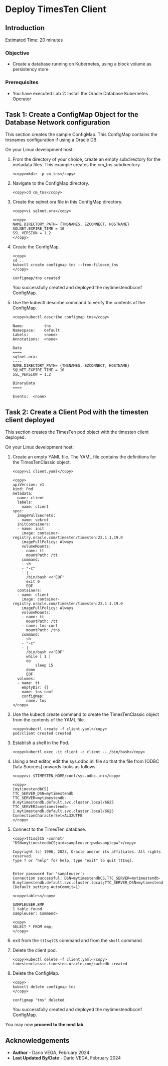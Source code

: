 # Deploy TimesTen Client

## Introduction


Estimated Time: 20 minutes

### Objective
* Create a database running on Kubernetes, using a block volume as persistency store

### Prerequisites
* You have executed Lab 2: Install the Oracle Database Kubernetes Operator


## Task 1: Create a ConfigMap Object for the Database Network configuration

This section creates the sample ConfigMap. This ConfigMap contains the tnsnames configuration if using a Oracle DB.

On your Linux development host:

1. From the directory of your choice, create an empty subdirectory for the metadata files.
This example creates the cm_tns subdirectory.

    ```
    <copy>mkdir -p cm_tns</copy>
    ```
2. Navigate to the ConfigMap directory.

    ```
    <copy>cd cm_tns</copy>
    ```
3. Create the sqlnet.ora file in this ConfigMap directory.
    ```
    <copy>vi sqlnet.ora</copy>
    ```
    ```
    <copy>
    NAME.DIRECTORY_PATH= {TNSNAMES, EZCONNECT, HOSTNAME}
    SQLNET.EXPIRE_TIME = 10
    SSL_VERSION = 1.2
    </copy>
    ```

4. Create the ConfigMap.

    ```  
    <copy>
    cd ..
    kubectl create configmap tns --from-file=cm_tns
    </copy>

    configmap/tns created
    ```
    You successfully created and deployed the mytimestendbconf ConfigMap.

5. Use the kubectl describe command to verify the contents of the ConfigMap.
    ```
    <copy>kubectl describe configmap tns</copy>

    Name:         tns
    Namespace:    default
    Labels:       <none>
    Annotations:  <none>

    Data
    ====
    sqlnet.ora:
    ----
    NAME.DIRECTORY_PATH= {TNSNAMES, EZCONNECT, HOSTNAME}
    SQLNET.EXPIRE_TIME = 10
    SSL_VERSION = 1.2

    BinaryData
    ====

    Events:  <none>

    ```

## Task 2: Create a Client Pod with the timesten client deployed

This section creates the TimesTen pod object with the timesten client deployed.

On your Linux development host:

1. Create an empty YAML file. The YAML file contains the definitions for the TimesTenClassic object.

    ```
    <copy>vi client.yaml</copy>
    ```

    ```
    <copy>
    apiVersion: v1
    kind: Pod
    metadata:
      name: client
      labels:
        name: client
    spec:
      imagePullSecrets:
      - name: sekret
      initContainers:
      - name: init
        image: container-registry.oracle.com/timesten/timesten:22.1.1.19.0
        imagePullPolicy: Always
        volumeMounts:
        - name: tt
          mountPath: /tt
        command:
        - sh
        - "-c"
        - |
          /bin/bash <<'EOF'
          exit 0
          EOF
      containers:
      - name: client
        image: container-registry.oracle.com/timesten/timesten:22.1.1.19.0
        imagePullPolicy: Always
        volumeMounts:
        - name: tt
          mountPath: /tt
        - name: tns-conf
          mountPath: /tns          
        command:
        - sh
        - "-c"
        - |
          /bin/bash <<'EOF'
          while [ 1 ]
          do
              sleep 15
          done
          EOF
      volumes:
      - name: tt
        emptyDir: {}
      - name: tns-conf
        configMap:
          name: tns
    </copy>
    ```
2. Use the kubectl create command to create the TimesTenClassic object from the contents of the YAML file.

    ```
    <copy>kubectl create -f client.yaml</copy>
    pod/client created created
    ```
3. Establish a shell in the Pod.

    ```
    <copy>kubectl exec -it client -c client -- /bin/bash</copy>
    ```

4. Using a text editor, edit the sys.odbc.ini file so that the file from [ODBC Data Sources] onwards looks as follows
    ```
    <copy>vi $TIMESTEN_HOME/conf/sys.odbc.ini</copy>
    ```
    ```
    <copy>
    [mytimestendbCS]
    TTC_SERVER_DSN=mytimestendb
    TTC_SERVER=mytimestendb-0.mytimestendb.default.svc.cluster.local/6625
    TTC_SERVER2=mytimestendb-1.mytimestendb.default.svc.cluster.local/6625
    ConnectionCharacterSet=AL32UTF8
    </copy>
    ```

5. Connect to the TimesTen database.

    ```
    <copy>ttIsqlCS -connStr "DSN=mytimestendbCS;uid=sampleuser;pwd=samplepw"</copy>

    Copyright (c) 1996, 2023, Oracle and/or its affiliates. All rights reserved.
    Type ? or "help" for help, type "exit" to quit ttIsql.


    Enter password for 'sampleuser':
    Connection successful: DSN=mytimestendbCS;TTC_SERVER=mytimestendb-0.mytimestendb.default.svc.cluster.local;TTC_SERVER_DSN=mytimestendb;UID=appuser;DATASTORE=/tt/home/timesten/datastore/mytimestendb;DATABASECHARACTERSET=AL32UTF8;CONNECTIONCHARACTERSET=AL32UTF8;AUTOCREATE=0;PERMSIZE=200;DDLREPLICATIONLEVEL=3;FORCEDISCONNECTENABLED=1;
    (Default setting AutoCommit=1)

    ```

    ```
    <copy>tables</copy>

    SAMPLEUSER.EMP
    1 table found.
    sampleuser: Command>
    ```

    ```
    <copy>
    SELECT * FROM emp;
    </copy>
    ```

6. exit from the `ttIsqlCS` command and from the `shell` command

7. Delete the client pod.

    ```
    <copy>kubectl delete -f client.yaml</copy>
    timestenclassic.timesten.oracle.com/cachedb created
    ```

8. Delete the ConfigMap.

    ```  
    <copy>
    kubectl delete configmap tns
    </copy>

    configmap "tns" deleted
    ```
    You successfully created and deployed the mytimestendbconf ConfigMap.

You may now **proceed to the next lab**.

## Acknowledgements
* **Author** - Dario VEGA, February 2024
* **Last Updated By/Date** - Dario VEGA, February 2024
